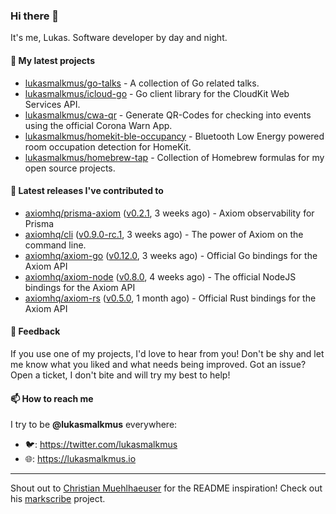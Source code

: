 ### Hi there 👋

It's me, Lukas. Software developer by day and night.

#### 🌱 My latest projects

- [lukasmalkmus/go-talks](https://github.com/lukasmalkmus/go-talks) - A collection of Go related talks.
- [lukasmalkmus/icloud-go](https://github.com/lukasmalkmus/icloud-go) - Go client library for the CloudKit Web Services API.
- [lukasmalkmus/cwa-qr](https://github.com/lukasmalkmus/cwa-qr) - Generate QR-Codes for checking into events using the official Corona Warn App.
- [lukasmalkmus/homekit-ble-occupancy](https://github.com/lukasmalkmus/homekit-ble-occupancy) - Bluetooth Low Energy powered room occupation detection for HomeKit.
- [lukasmalkmus/homebrew-tap](https://github.com/lukasmalkmus/homebrew-tap) - Collection of Homebrew formulas for my open source projects.

#### 🔭 Latest releases I've contributed to

- [axiomhq/prisma-axiom](https://github.com/axiomhq/prisma-axiom) ([v0.2.1](https://github.com/axiomhq/prisma-axiom/releases/tag/v0.2.1), 3 weeks ago) - Axiom observability for Prisma
- [axiomhq/cli](https://github.com/axiomhq/cli) ([v0.9.0-rc.1](https://github.com/axiomhq/cli/releases/tag/v0.9.0-rc.1), 3 weeks ago) - The power of Axiom on the command line.
- [axiomhq/axiom-go](https://github.com/axiomhq/axiom-go) ([v0.12.0](https://github.com/axiomhq/axiom-go/releases/tag/v0.12.0), 3 weeks ago) - Official Go bindings for the Axiom API
- [axiomhq/axiom-node](https://github.com/axiomhq/axiom-node) ([v0.8.0](https://github.com/axiomhq/axiom-node/releases/tag/v0.8.0), 4 weeks ago) - The official NodeJS bindings for the Axiom API
- [axiomhq/axiom-rs](https://github.com/axiomhq/axiom-rs) ([v0.5.0](https://github.com/axiomhq/axiom-rs/releases/tag/v0.5.0), 1 month ago) - Official Rust bindings for the Axiom API

#### 💬 Feedback

If you use one of my projects, I'd love to hear from you! Don't be shy and let
me know what you liked and what needs being improved. Got an issue? Open a
ticket, I don't bite and will try my best to help!

#### 📫 How to reach me

I try to be **@lukasmalkmus** everywhere:

- 🐦: https://twitter.com/lukasmalkmus
- 🌐: https://lukasmalkmus.io

---

Shout out to [Christian Muehlhaeuser](https://github.com/muesli) for the README
inspiration! Check out his [markscribe](https://github.com/muesli/markscribe)
project.
